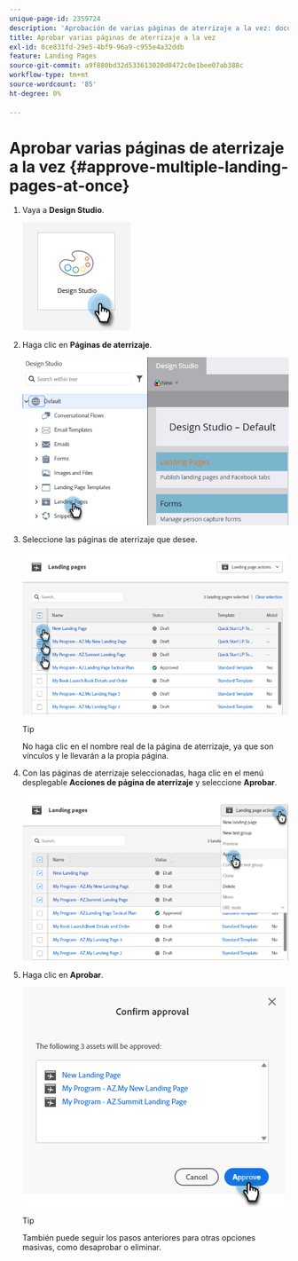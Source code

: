 ```yaml
---
unique-page-id: 2359724
description: 'Aprobación de varias páginas de aterrizaje a la vez: documentos de Marketo, documentación del producto'
title: Aprobar varias páginas de aterrizaje a la vez
exl-id: 0ce831fd-29e5-4bf9-96a9-c955e4a32ddb
feature: Landing Pages
source-git-commit: a9f880bd32d533613020d0472c0e1bee07ab388c
workflow-type: tm+mt
source-wordcount: '85'
ht-degree: 0%

---
```


# Aprobar varias páginas de aterrizaje a la vez {#approve-multiple-landing-pages-at-once}

1. Vaya a **Design Studio**.

   ![](assets/approve-multiple-landing-pages-at-once-1.png)

1. Haga clic en **Páginas de aterrizaje**.

   ![](assets/approve-multiple-landing-pages-at-once-2.png)

1. Seleccione las páginas de aterrizaje que desee.

   ![](assets/approve-multiple-landing-pages-at-once-3.png)

   >[!TIP]
   >
   >No haga clic en el nombre real de la página de aterrizaje, ya que son vínculos y le llevarán a la propia página.

1. Con las páginas de aterrizaje seleccionadas, haga clic en el menú desplegable **Acciones de página de aterrizaje** y seleccione **Aprobar**.

   ![](assets/approve-multiple-landing-pages-at-once-4.png)

1. Haga clic en **Aprobar**.

   ![](assets/approve-multiple-landing-pages-at-once-5.png)

   >[!TIP]
   >
   >También puede seguir los pasos anteriores para otras opciones masivas, como desaprobar o eliminar.
